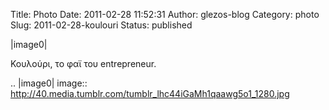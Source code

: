 Title: Photo
Date: 2011-02-28 11:52:31
Author: glezos-blog
Category: photo
Slug: 2011-02-28-koulouri
Status: published

|image0|

Κουλούρι, το φαϊ του entrepreneur.

.. |image0| image:: http://40.media.tumblr.com/tumblr_lhc44iGaMh1qaawg5o1_1280.jpg

